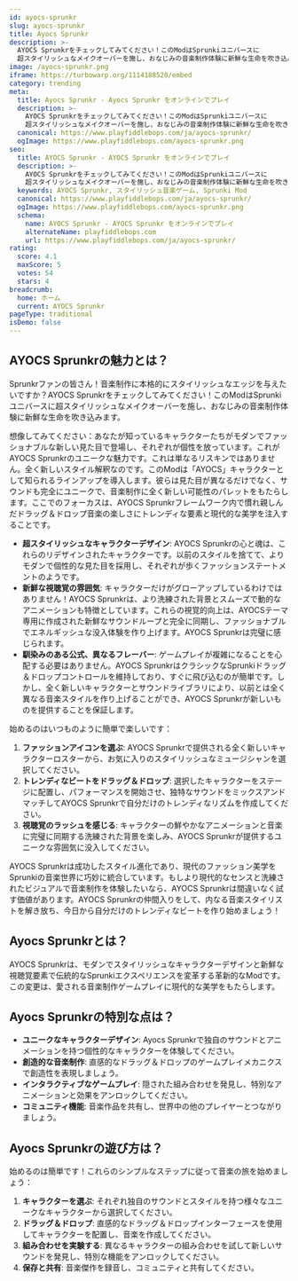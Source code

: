 ```yaml
---
id: ayocs-sprunkr
slug: ayocs-sprunkr
title: Ayocs Sprunkr
description: >-
  AYOCS Sprunkrをチェックしてみてください！このModはSprunkiユニバースに
  超スタイリッシュなメイクオーバーを施し、おなじみの音楽制作体験に新鮮な生命を吹き込みます。
image: /ayocs-sprunkr.png
iframe: https://turbowarp.org/1114188520/embed
category: trending
meta:
  title: Ayocs Sprunkr - Ayocs Sprunkr をオンラインでプレイ
  description: >-
    AYOCS Sprunkrをチェックしてみてください！このModはSprunkiユニバースに
    超スタイリッシュなメイクオーバーを施し、おなじみの音楽制作体験に新鮮な生命を吹き込みます。
  canonical: https://www.playfiddlebops.com/ja/ayocs-sprunkr/
  ogImage: https://www.playfiddlebops.com/ayocs-sprunkr.png
seo:
  title: AYOCS Sprunkr - AYOCS Sprunkr をオンラインでプレイ
  description: >-
    AYOCS Sprunkrをチェックしてみてください！このModはSprunkiユニバースに
    超スタイリッシュなメイクオーバーを施し、おなじみの音楽制作体験に新鮮な生命を吹き込みます。
  keywords: AYOCS Sprunkr, スタイリッシュ音楽ゲーム, Sprunki Mod
  canonical: https://www.playfiddlebops.com/ja/ayocs-sprunkr/
  ogImage: https://www.playfiddlebops.com/ayocs-sprunkr.png
  schema:
    name: AYOCS Sprunkr - AYOCS Sprunkr をオンラインでプレイ
    alternateName: playfiddlebops.com
    url: https://www.playfiddlebops.com/ja/ayocs-sprunkr/
rating:
  score: 4.1
  maxScore: 5
  votes: 54
  stars: 4
breadcrumb:
  home: ホーム
  current: AYOCS Sprunkr
pageType: traditional
isDemo: false
---
```


## AYOCS Sprunkrの魅力とは？

Sprunkrファンの皆さん！音楽制作に本格的にスタイリッシュなエッジを与えたいですか？AYOCS Sprunkrをチェックしてみてください！このModはSprunkiユニバースに超スタイリッシュなメイクオーバーを施し、おなじみの音楽制作体験に新鮮な生命を吹き込みます。

想像してみてください：あなたが知っているキャラクターたちがモダンでファッショナブルな新しい見た目で登場し、それぞれが個性を放っています。これがAYOCS Sprunkrのユニークな魅力です。これは単なるリスキンではありません。全く新しいスタイル解釈なのです。このModは「AYOCS」キャラクターとして知られるラインアップを導入します。彼らは見た目が異なるだけでなく、サウンドも完全にユニークで、音楽制作に全く新しい可能性のパレットをもたらします。ここでのフォーカスは、AYOCS Sprunkrフレームワーク内で慣れ親しんだドラッグ＆ドロップ音楽の楽しさにトレンディな要素と現代的な美学を注入することです。

- **超スタイリッシュなキャラクターデザイン**: AYOCS Sprunkrの心と魂は、これらのリデザインされたキャラクターです。以前のスタイルを捨てて、よりモダンで個性的な見た目を採用し、それぞれが歩くファッションステートメントのようです。
- **新鮮な視聴覚の雰囲気**: キャラクターだけがグローアップしているわけではありません！AYOCS Sprunkrは、より洗練された背景とスムーズで動的なアニメーションも特徴としています。これらの視覚的向上は、AYOCSテーマ専用に作成された新鮮なサウンドループと完全に同期し、ファッショナブルでエネルギッシュな没入体験を作り上げます。AYOCS Sprunkrは完璧に感じられます。
- **馴染みのある公式、異なるフレーバー**: ゲームプレイが複雑になることを心配する必要はありません。AYOCS SprunkrはクラシックなSprunkiドラッグ＆ドロップコントロールを維持しており、すぐに飛び込むのが簡単です。しかし、全く新しいキャラクターとサウンドライブラリにより、以前とは全く異なる音楽スタイルを作り上げることができ、AYOCS Sprunkrが新しいものを提供することを保証します。

始めるのはいつものように簡単で楽しいです：

1. **ファッションアイコンを選ぶ**: AYOCS Sprunkrで提供される全く新しいキャラクターロスターから、お気に入りのスタイリッシュなミュージシャンを選択してください。
2. **トレンディなビートをドラッグ＆ドロップ**: 選択したキャラクターをステージに配置し、パフォーマンスを開始させ、独特なサウンドをミックスアンドマッチしてAYOCS Sprunkrで自分だけのトレンディなリズムを作成してください。
3. **視聴覚のラッシュを感じる**: キャラクターの鮮やかなアニメーションと音楽に完璧に同期する洗練された背景を楽しみ、AYOCS Sprunkrが提供するユニークな雰囲気に没入してください。

AYOCS Sprunkrは成功したスタイル進化であり、現代のファッション美学をSprunkiの音楽世界に巧妙に統合しています。もしより現代的なセンスと洗練されたビジュアルで音楽制作を体験したいなら、AYOCS Sprunkrは間違いなく試す価値があります。AYOCS Sprunkrの仲間入りをして、内なる音楽スタイリストを解き放ち、今日から自分だけのトレンディなビートを作り始めましょう！

## Ayocs Sprunkrとは？

AYOCS Sprunkrは、モダンでスタイリッシュなキャラクターデザインと新鮮な視聴覚要素で伝統的なSprunkiエクスペリエンスを変革する革新的なModです。この変更は、愛される音楽制作ゲームプレイに現代的な美学をもたらします。

## Ayocs Sprunkrの特別な点は？

- **ユニークなキャラクターデザイン**: Ayocs Sprunkrで独自のサウンドとアニメーションを持つ個性的なキャラクターを体験してください。
- **創造的な音楽制作**: 直感的なドラッグ＆ドロップのゲームプレイメカニクスで創造性を表現しましょう。
- **インタラクティブなゲームプレイ**: 隠された組み合わせを発見し、特別なアニメーションと効果をアンロックしてください。
- **コミュニティ機能**: 音楽作品を共有し、世界中の他のプレイヤーとつながりましょう。

## Ayocs Sprunkrの遊び方は？

始めるのは簡単です！これらのシンプルなステップに従って音楽の旅を始めましょう：

1. **キャラクターを選ぶ**: それぞれ独自のサウンドとスタイルを持つ様々なユニークなキャラクターから選択してください。
2. **ドラッグ＆ドロップ**: 直感的なドラッグ＆ドロップインターフェースを使用してキャラクターを配置し、音楽を作成してください。
3. **組み合わせを実験する**: 異なるキャラクターの組み合わせを試して新しいサウンドを発見し、特別な機能をアンロックしてください。
4. **保存と共有**: 音楽傑作を録音し、コミュニティと共有してください。